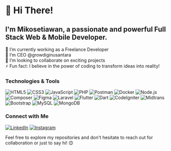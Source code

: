 # 👋 Hi There!

<!--
**mikosetiawan/mikosetiawan** is a ✨ _special_ ✨ repository because its `README.md` (this file) appears on your GitHub profile.
-->

## I'm Mikosetiawan, a passionate and powerful Full Stack Web & Mobile Developer.

🔭 I’m currently working as a Freelance Developer  
🌱 I’m CEO @growdiginusantara  
👯 I’m looking to collaborate on exciting projects  
⚡ Fun fact: I believe in the power of coding to transform ideas into reality!

### Technologies & Tools
![HTML5](https://img.shields.io/badge/-HTML5-red?style=flat&logo=html5)
![CSS3](https://img.shields.io/badge/-CSS3-purple?style=flat&logo=css3)
![JavaScript](https://img.shields.io/badge/-JavaScript-black?style=flat&logo=javascript)
![PHP](https://img.shields.io/badge/-PHP-777BB4?style=flat&logo=php&logoColor=white)
![Postman](https://img.shields.io/badge/-Postman-FF6C37?style=flat&logo=postman&logoColor=white)
![Docker](https://img.shields.io/badge/-Docker-blue?style=flat&logo=docker)
![Node.js](https://img.shields.io/badge/-Node.js-green?style=flat&logo=node.js)
![Composer](https://img.shields.io/badge/-Composer-885630?style=flat&logo=composer&logoColor=white)
![Figma](https://img.shields.io/badge/-Figma-F24E1E?style=flat&logo=figma&logoColor=white)
![Laravel](https://img.shields.io/badge/-Laravel-FF2D20?style=flat&logo=laravel&logoColor=white)
![Flutter](https://img.shields.io/badge/-Flutter-03a9f4?style=flat&logo=flutter&logoColor=white)
![Dart](https://img.shields.io/badge/-Dart-04599c?style=flat&logo=dart&logoColor=white)
![CodeIgniter](https://img.shields.io/badge/-CodeIgniter-EF4223?style=flat&logo=codeigniter&logoColor=white)
![Midtrans](https://img.shields.io/badge/-Midtrans-FF7F00?style=flat)
![Bootstrap](https://img.shields.io/badge/-Bootstrap-7952B3?style=flat&logo=bootstrap&logoColor=white)
![MySQL](https://img.shields.io/badge/-MySQL-4479A1?style=flat&logo=mysql&logoColor=white)
![MongoDB](https://img.shields.io/badge/-MongoDB-00e862?style=flat&logo=mongodb&logoColor=white)

### Connect with Me
[![LinkedIn](https://img.shields.io/badge/-LinkedIn-blue?style=flat&logo=linkedin&logoColor=white)](https://www.linkedin.com/in/mikosetiawan/)
[![Instagram](https://img.shields.io/badge/-Instagram-purple?style=flat&logo=instagram&logoColor=white)](https://www.instagram.com/_mikodev)

Feel free to explore my repositories and don't hesitate to reach out for collaboration or just to say hi! 😊
